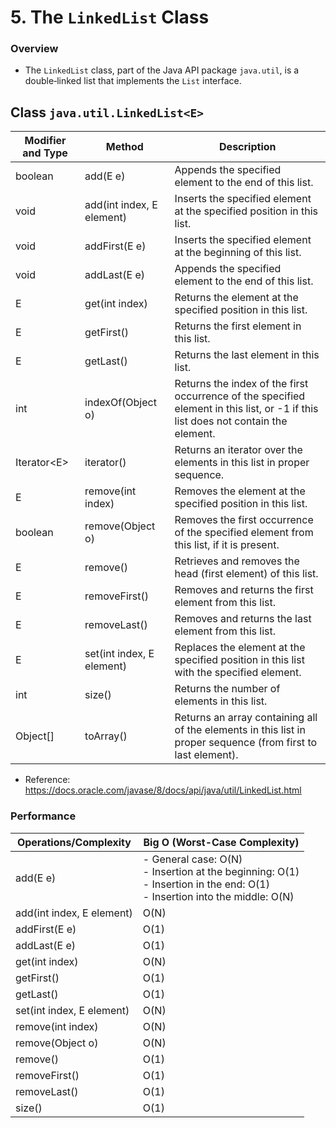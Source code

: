 # 5. The `LinkedList` Class

###  Overview

- The `LinkedList` class, part of the Java API package `java.util`, is a double‐linked list that implements the `List` interface.



## Class `java.util.LinkedList<E>`

| **Modifier and Type** | **Method**                | **Description**                                              |
| --------------------- | ------------------------- | ------------------------------------------------------------ |
| boolean               | add(E e)                  | Appends the specified element to the end of this list.       |
| void                  | add(int index, E element) | Inserts the specified element at the specified position in this list. |
| void                  | addFirst(E e)             | Inserts the specified element at the beginning of this list. |
| void                  | addLast(E e)              | Appends the specified element to the end of this list.       |
| E                     | get(int index)            | Returns the element at the specified position in this list.  |
| E                     | getFirst()                | Returns the first element in this list.                      |
| E                     | getLast()                 | Returns the last element in this list.                       |
| int                   | indexOf(Object o)         | Returns the index of the first occurrence of the specified element in this list, or -1 if this list does not contain the element. |
| Iterator\<E>          | iterator()                | Returns an iterator over the elements in this list in proper sequence. |
| E                     | remove(int index)         | Removes the element at the specified position in this list.  |
| boolean               | remove(Object o)          | Removes the first occurrence of the specified element from this list, if it is present. |
| E                     | remove()                  | Retrieves and removes the head (first element) of this list. |
| E                     | removeFirst()             | Removes and returns the first element from this list.        |
| E                     | removeLast()              | Removes and returns the last element from this list.         |
| E                     | set(int index, E element) | Replaces the element at the specified position in this list with the specified element. |
| int                   | size()                    | Returns the number of elements in this list.                 |
| Object[]              | toArray()                 | Returns an array containing all of the elements in this list in proper sequence (from first to last element). |

- Reference: https://docs.oracle.com/javase/8/docs/api/java/util/LinkedList.html



### Performance

| Operations/Complexity     | Big O (Worst-Case Complexity)                                |
| ------------------------- | ------------------------------------------------------------ |
| add(E e)                  | - General case: O(N)<br />- Insertion at the beginning: O(1)<br />- Insertion in the end: O(1)<br />- Insertion into the middle: O(N) |
| add(int index, E element) | O(N)                                                         |
| addFirst(E e)             | O(1)                                                         |
| addLast(E e)              | O(1)                                                         |
| get(int index)            | O(N)                                                         |
| getFirst()                | O(1)                                                         |
| getLast()                 | O(1)                                                         |
| set(int index, E element) | O(N)                                                         |
| remove(int index)         | O(N)                                                         |
| remove(Object o)          | O(N)                                                         |
| remove()                  | O(1)                                                         |
| removeFirst()             | O(1)                                                         |
| removeLast()              | O(1)                                                         |
| size()                    | O(1)                                                         |

